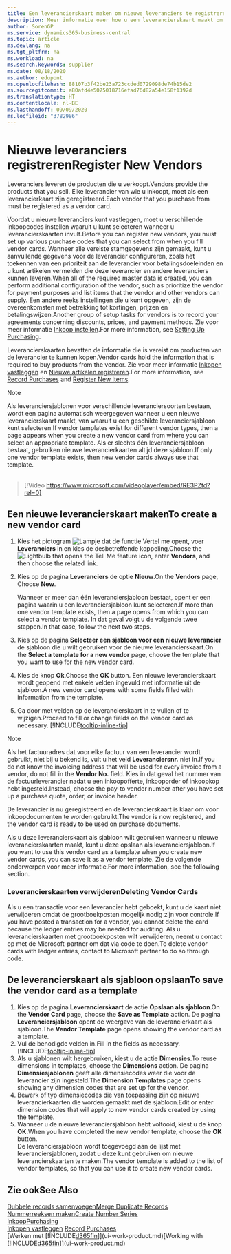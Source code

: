 ```yaml
---
title: Een leverancierskaart maken om nieuwe leveranciers te registreren | Microsoft Docs
description: Meer informatie over hoe u een leverancierskaart maakt om een nieuwe leverancier te registreren.
author: SorenGP
ms.service: dynamics365-business-central
ms.topic: article
ms.devlang: na
ms.tgt_pltfrm: na
ms.workload: na
ms.search.keywords: supplier
ms.date: 08/18/2020
ms.author: edupont
ms.openlocfilehash: 88107b3f42be23a723ccded0729098de74b15de2
ms.sourcegitcommit: a80afd4e5075018716efad76d82a54e158f1392d
ms.translationtype: HT
ms.contentlocale: nl-BE
ms.lasthandoff: 09/09/2020
ms.locfileid: "3782986"
---
```

# <a name="register-new-vendors"></a><span data-ttu-id="47f65-103">Nieuwe leveranciers registreren</span><span class="sxs-lookup"><span data-stu-id="47f65-103">Register New Vendors</span></span>

<span data-ttu-id="47f65-104">Leveranciers leveren de producten die u verkoopt.</span><span class="sxs-lookup"><span data-stu-id="47f65-104">Vendors provide the products that you sell.</span></span> <span data-ttu-id="47f65-105">Elke leverancier van wie u inkoopt, moet als een leverancierkaart zijn geregistreerd.</span><span class="sxs-lookup"><span data-stu-id="47f65-105">Each vendor that you purchase from must be registered as a vendor card.</span></span>

<span data-ttu-id="47f65-106">Voordat u nieuwe leveranciers kunt vastleggen, moet u verschillende inkoopcodes instellen waaruit u kunt selecteren wanneer u leverancierskaarten invult.</span><span class="sxs-lookup"><span data-stu-id="47f65-106">Before you can register new vendors, you must set up various purchase codes that you can select from when you fill vendor cards.</span></span> <span data-ttu-id="47f65-107">Wanneer alle vereiste stamgegevens zijn gemaakt, kunt u aanvullende gegevens voor de leverancier configureren, zoals het toekennen van een prioriteit aan de leverancier voor betalingsdoeleinden en u kunt artikelen vermelden die deze leverancier en andere leveranciers kunnen leveren.</span><span class="sxs-lookup"><span data-stu-id="47f65-107">When all of the required master data is created, you can perform additional configuration of the vendor, such as prioritize the vendor for payment purposes and list items that the vendor and other vendors can supply.</span></span> <span data-ttu-id="47f65-108">Een andere reeks instellingen die u kunt opgeven, zijn de overeenkomsten met betrekking tot kortingen, prijzen en betalingswijzen.</span><span class="sxs-lookup"><span data-stu-id="47f65-108">Another group of setup tasks for vendors is to record your agreements concerning discounts, prices, and payment methods.</span></span> <span data-ttu-id="47f65-109">Zie voor meer informatie [Inkoop instellen](purchasing-setup-purchasing.md).</span><span class="sxs-lookup"><span data-stu-id="47f65-109">For more information, see [Setting Up Purchasing](purchasing-setup-purchasing.md).</span></span>

<span data-ttu-id="47f65-110">Leverancierskaarten bevatten de informatie die is vereist om producten van de leverancier te kunnen kopen.</span><span class="sxs-lookup"><span data-stu-id="47f65-110">Vendor cards hold the information that is required to buy products from the vendor.</span></span> <span data-ttu-id="47f65-111">Zie voor meer informatie [Inkopen vastleggen](purchasing-how-record-purchases.md) en [Nieuwe artikelen registreren](inventory-how-register-new-items.md).</span><span class="sxs-lookup"><span data-stu-id="47f65-111">For more information, see [Record Purchases](purchasing-how-record-purchases.md) and [Register New Items](inventory-how-register-new-items.md).</span></span>

> [!NOTE]  
> <span data-ttu-id="47f65-112">Als leveranciersjablonen voor verschillende leveranciersoorten bestaan, wordt een pagina automatisch weergegeven wanneer u een nieuwe leverancierskaart maakt, van waaruit u een geschikte leveranciersjabloon kunt selecteren.</span><span class="sxs-lookup"><span data-stu-id="47f65-112">If vendor templates exist for different vendor types, then a page appears when you create a new vendor card from where you can select an appropriate template.</span></span> <span data-ttu-id="47f65-113">Als er slechts één leveranciersjabloon bestaat, gebruiken nieuwe leverancierkaarten altijd deze sjabloon.</span><span class="sxs-lookup"><span data-stu-id="47f65-113">If only one vendor template exists, then new vendor cards always use that template.</span></span>
<br><br>  

> [!Video https://www.microsoft.com/videoplayer/embed/RE3PZtd?rel=0]

## <a name="to-create-a-new-vendor-card"></a><span data-ttu-id="47f65-114">Een nieuwe leverancierskaart maken</span><span class="sxs-lookup"><span data-stu-id="47f65-114">To create a new vendor card</span></span>

1. <span data-ttu-id="47f65-115">Kies het pictogram ![Lampje dat de functie Vertel me opent](media/ui-search/search_small.png "Vertel me wat u wilt doen"), voer **Leveranciers** in en kies de desbetreffende koppeling.</span><span class="sxs-lookup"><span data-stu-id="47f65-115">Choose the ![Lightbulb that opens the Tell Me feature](media/ui-search/search_small.png "Tell me what you want to do") icon, enter **Vendors**, and then choose the related link.</span></span>  
2. <span data-ttu-id="47f65-116">Kies op de pagina **Leveranciers** de optie **Nieuw**.</span><span class="sxs-lookup"><span data-stu-id="47f65-116">On the **Vendors** page, Choose **New**.</span></span>

    <span data-ttu-id="47f65-117">Wanneer er meer dan één leveranciersjabloon bestaat, opent er een pagina waarin u een leveranciersjabloon kunt selecteren.</span><span class="sxs-lookup"><span data-stu-id="47f65-117">If more than one vendor template exists, then a page opens from which you can select a vendor template.</span></span> <span data-ttu-id="47f65-118">In dat geval volgt u de volgende twee stappen.</span><span class="sxs-lookup"><span data-stu-id="47f65-118">In that case, follow the next two steps.</span></span>
3. <span data-ttu-id="47f65-119">Kies op de pagina **Selecteer een sjabloon voor een nieuwe leverancier** de sjabloon die u wilt gebruiken voor de nieuwe leverancierskaart.</span><span class="sxs-lookup"><span data-stu-id="47f65-119">On the **Select a template for a new vendor** page, choose the template that you want to use for the new vendor card.</span></span>
4. <span data-ttu-id="47f65-120">Kies de knop **Ok**.</span><span class="sxs-lookup"><span data-stu-id="47f65-120">Choose the **OK** button.</span></span> <span data-ttu-id="47f65-121">Een nieuwe leverancierskaart wordt geopend met enkele velden ingevuld met informatie uit de sjabloon.</span><span class="sxs-lookup"><span data-stu-id="47f65-121">A new vendor card opens with some fields filled with information from the template.</span></span>
5. <span data-ttu-id="47f65-122">Ga door met velden op de leverancierskaart in te vullen of te wijzigen.</span><span class="sxs-lookup"><span data-stu-id="47f65-122">Proceed to fill or change fields on the vendor card as necessary.</span></span> [!INCLUDE[tooltip-inline-tip](includes/tooltip-inline-tip_md.md)]

> [!NOTE]  
> <span data-ttu-id="47f65-123">Als het factuuradres dat voor elke factuur van een leverancier wordt gebruikt, niet bij u bekend is, vult u het veld **Leveranciersnr.** niet in.</span><span class="sxs-lookup"><span data-stu-id="47f65-123">If you do not know the invoicing address that will be used for every invoice from a vendor, do not fill in the **Vendor No.** field.</span></span> <span data-ttu-id="47f65-124">Kies in dat geval het nummer van de factuurleverancier nadat u een inkoopofferte, inkooporder of inkoopkop hebt ingesteld.</span><span class="sxs-lookup"><span data-stu-id="47f65-124">Instead, choose the pay-to vendor number after you have set up a purchase quote, order, or invoice header.</span></span>

<span data-ttu-id="47f65-125">De leverancier is nu geregistreerd en de leverancierskaart is klaar om voor inkoopdocumenten te worden gebruikt.</span><span class="sxs-lookup"><span data-stu-id="47f65-125">The vendor is now registered, and the vendor card is ready to be used on purchase documents.</span></span>

<span data-ttu-id="47f65-126">Als u deze leverancierskaart als sjabloon wilt gebruiken wanneer u nieuwe leverancierskaarten maakt, kunt u deze opslaan als leveranciersjabloon.</span><span class="sxs-lookup"><span data-stu-id="47f65-126">If you want to use this vendor card as a template when you create new vendor cards, you can save it as a vendor template.</span></span> <span data-ttu-id="47f65-127">Zie de volgende onderwerpen voor meer informatie.</span><span class="sxs-lookup"><span data-stu-id="47f65-127">For more information, see the following section.</span></span>

### <a name="deleting-vendor-cards"></a><span data-ttu-id="47f65-128">Leverancierskaarten verwijderen</span><span class="sxs-lookup"><span data-stu-id="47f65-128">Deleting Vendor Cards</span></span>
<span data-ttu-id="47f65-129">Als u een transactie voor een leverancier hebt geboekt, kunt u de kaart niet verwijderen omdat de grootboekposten mogelijk nodig zijn voor controle.</span><span class="sxs-lookup"><span data-stu-id="47f65-129">If you have posted a transaction for a vendor, you cannot delete the card because the ledger entries may be needed for auditing.</span></span> <span data-ttu-id="47f65-130">Als u leverancierskaarten met grootboekposten wilt verwijderen, neemt u contact op met de Microsoft-partner om dat via code te doen.</span><span class="sxs-lookup"><span data-stu-id="47f65-130">To delete vendor cards with ledger entries, contact to Microsoft partner to do so through code.</span></span>

## <a name="to-save-the-vendor-card-as-a-template"></a><span data-ttu-id="47f65-131">De leverancierskaart als sjabloon opslaan</span><span class="sxs-lookup"><span data-stu-id="47f65-131">To save the vendor card as a template</span></span>
1. <span data-ttu-id="47f65-132">Kies op de pagina **Leverancierskaart** de actie **Opslaan als sjabloon**.</span><span class="sxs-lookup"><span data-stu-id="47f65-132">On the **Vendor Card** page, choose the **Save as Template** action.</span></span> <span data-ttu-id="47f65-133">De pagina **Leveranciersjabloon** opent de weergave van de leverancierkaart als sjabloon.</span><span class="sxs-lookup"><span data-stu-id="47f65-133">The **Vendor Template** page opens showing the vendor card as a template.</span></span>
2. <span data-ttu-id="47f65-134">Vul de benodigde velden in.</span><span class="sxs-lookup"><span data-stu-id="47f65-134">Fill in the fields as necessary.</span></span> [!INCLUDE[tooltip-inline-tip](includes/tooltip-inline-tip_md.md)]
3. <span data-ttu-id="47f65-135">Als u sjablonen wilt hergebruiken, kiest u de actie **Dimensies**.</span><span class="sxs-lookup"><span data-stu-id="47f65-135">To reuse dimensions in templates, choose the **Dimensions** action.</span></span> <span data-ttu-id="47f65-136">De pagina **Dimensiesjablonen** geeft alle dimensiecodes weer die voor de leverancier zijn ingesteld.</span><span class="sxs-lookup"><span data-stu-id="47f65-136">The **Dimension Templates** page opens showing any dimension codes that are set up for the vendor.</span></span>
4. <span data-ttu-id="47f65-137">Bewerk of typ dimensiecodes die van toepassing zijn op nieuwe leverancierkaarten die worden gemaakt met de sjabloon.</span><span class="sxs-lookup"><span data-stu-id="47f65-137">Edit or enter dimension codes that will apply to new vendor cards created by using the template.</span></span>
5. <span data-ttu-id="47f65-138">Wanneer u de nieuwe leveranciersjabloon hebt voltooid, kiest u de knop **OK**.</span><span class="sxs-lookup"><span data-stu-id="47f65-138">When you have completed the new vendor template, choose the **OK** button.</span></span>  
   <span data-ttu-id="47f65-139">De leveranciersjabloon wordt toegevoegd aan de lijst met leveranciersjablonen, zodat u deze kunt gebruiken om nieuwe leverancierskaarten te maken.</span><span class="sxs-lookup"><span data-stu-id="47f65-139">The vendor template is added to the list of vendor templates, so that you can use it to create new vendor cards.</span></span>

## <a name="see-also"></a><span data-ttu-id="47f65-140">Zie ook</span><span class="sxs-lookup"><span data-stu-id="47f65-140">See Also</span></span>
[<span data-ttu-id="47f65-141">Dubbele records samenvoegen</span><span class="sxs-lookup"><span data-stu-id="47f65-141">Merge Duplicate Records</span></span>](sales-how-merge-duplicate-records.md)  
[<span data-ttu-id="47f65-142">Nummerreeksen maken</span><span class="sxs-lookup"><span data-stu-id="47f65-142">Create Number Series</span></span>](ui-create-number-series.md)  
[<span data-ttu-id="47f65-143">Inkoop</span><span class="sxs-lookup"><span data-stu-id="47f65-143">Purchasing</span></span>](purchasing-manage-purchasing.md)  
<span data-ttu-id="47f65-144">[Inkopen vastleggen](purchasing-how-record-purchases.md) </span><span class="sxs-lookup"><span data-stu-id="47f65-144">[Record Purchases](purchasing-how-record-purchases.md) </span></span>  
<span data-ttu-id="47f65-145">[Werken met [!INCLUDE[d365fin](includes/d365fin_md.md)]](ui-work-product.md)</span><span class="sxs-lookup"><span data-stu-id="47f65-145">[Working with [!INCLUDE[d365fin](includes/d365fin_md.md)]](ui-work-product.md)</span></span>  

